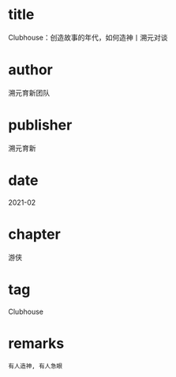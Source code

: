 # title
Clubhouse：创造故事的年代，如何造神丨溯元对谈

# author
溯元育新团队

# publisher
溯元育新

# date
2021-02

# chapter
游侠

# tag
Clubhouse

# remarks
`有人造神, 有人急眼`
